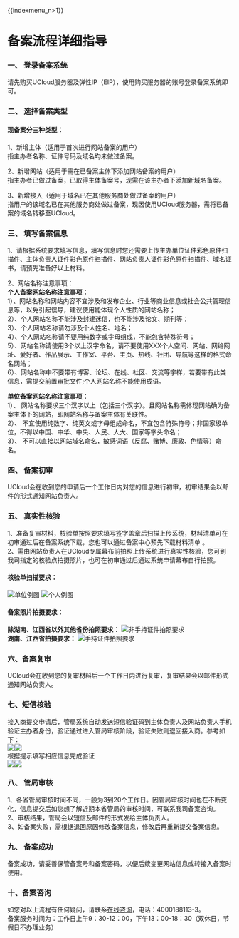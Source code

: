 {{indexmenu_n>1}}

# 备案流程详细指导

### 一、 登录备案系统

请先购买UCloud服务器及弹性IP（EIP），使用购买服务器的账号登录备案系统即可。  

### 二、 选择备案类型

#### 现备案分三种类型：  

1、新增主体（适用于首次进行网站备案的用户）  
指主办者名称、证件号码及域名均未做过备案。  

2、新增网站（适用于需在已备案主体下添加网站备案的用户）  
指主办者已做过备案，已取得主体备案号，现需在该主办者下添加新域名备案。  

3、新增接入（适用于域名已在其他服务商处做过备案的用户）  
指用户的该域名已在其他服务商处做过备案，现因使用UCloud服务器，需将已备案的域名转移至UCloud。  

### 三、 填写备案信息

1、请根据系统要求填写信息，填写信息时您还需要上传主办单位证件彩色原件扫描件、主体负责人证件彩色原件扫描件、网站负责人证件彩色原件扫描件、域名证书，请预先准备好以上材料。  

2、网站名称注意事项：  
**个人备案网站名称注意事项：**  
1）、网站名称和网站内容不宜涉及和发布企业、行业等商业信息或社会公共管理信息等，以免引起误导，建议使用能体现个人性质的网站名称；  
2）、个人网站名称不能涉及封建迷信，也不能涉及论文、期刊等；  
3）、个人网站名称请勿涉及个人姓名、地名；  
4）、个人网站名称请不要用纯数字或字母组成，不能包含特殊符号；  
5）、网站名称请使用3个以上汉字命名，请不要使用XXX个人空间、网站、网络网址、爱好者、作品展示、工作室、平台、主页、热线、社团、导航等这样的格式命名网站；  
6）、网站名称中不要带有博客、论坛、在线、社区、交流等字样，若要带有此类信息，需提交前置审批文件;个人网站名称不能使用成语。  

**单位备案网站名称注意事项：**  
1）、 网站名称要求三个汉字以上（包括三个汉字）。且网站名称需体现网站确为备案主体下的网站，即网站名称与备案主体有关联性。  
2）、 不宜使用纯数字、纯英文或字母组成命名，不宜包含特殊符号；非国家级单位，不得以中国、中华、中央、人民、人大、国家等字头命名；  
3）、 不可以直接以网站域名命名，敏感词语（反腐、赌博、廉政、色情等）命名。  

### 四、 备案初审

UCloud会在收到您的申请后一个工作日内对您的信息进行初审，初审结果会以邮件的形式通知网站负责人。  

### 五、 真实性核验

1、准备复审材料，核验单按照要求填写签字盖章后扫描上传系统，材料清单可在初审通过后在备案系统下载，您也可以通过备案中心预先下载材料清单
。  
2、需由网站负责人在UCloud专属幕布前拍照上传系统进行真实性核验，您可到我司指定的核验点拍摄照片，也可在初审通过后通过系统申请幕布自行拍照。  

#### 核验单扫描要求： 

![单位例图](/images/核验单单位例图.jpg)
![个人例图](/images/核验单个人例图.jpg)

#### 备案照片拍摄要求：

**除湖南、江西省以外其他省份拍照要求：** ![非手持证件拍照要求](/images/非手持证件拍照要求.jpg)  
**湖南、江西省拍摄要求：** ![手持证件拍照要求](/images/手持证件拍照要求.jpg)

### 六、备案复审

UCloud会在收到您的复审材料后一个工作日内进行复审，复审结果会以邮件形式通知网站负责人。  

### 七、短信核验

接入商提交申请后，管局系统自动发送短信验证码到主体负责人及网站负责人手机验证主办者身份，验证通过进入管局审核阶段，验证失败则退回接入商。参考如下：  
![](/images/备案流程详细指导-短信1.png)![](/images/备案流程详细指导-短信2.png)  
根据提示填写相应信息完成验证  
![](/images/备案流程详细指导-短信3.png)![](/images/备案流程详细指导-短信4.png)

### 八、 管局审核

1、各省管局审核时间不同，一般为3到20个工作日。因管局审核时间也在不断变化，信息提交后如您想了解近期本省管局的审核时间，可联系我司备案咨询。  
2、审核结果，管局会以短信及邮件的形式发给主体负责人。  
3、如备案失败，需根据退回原因修改备案信息，修改后再重新提交备案信息。

### 九、 备案成功

备案成功，请妥善保管备案号和备案密码，以便后续变更网站信息或转接入备案时使用。

### 十、备案咨询

如您对以上流程有任何疑问，请联系[在线咨询](https://spt.ucloud.cn/30002)，电话：4000188113-3。  
备案服务时间为：工作日上午9：30-12：00，下午13：00-18：30（双休日，节假日不办理业务）
